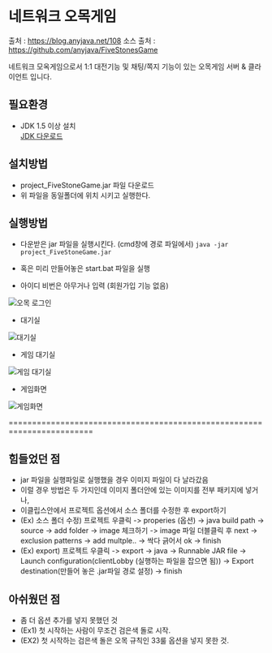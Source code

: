 # 네트워크 오목게임
출처 : https://blog.anyjava.net/108
소스 출처 : https://github.com/anyjava/FiveStonesGame

네트워크 모옥게임으로서 1:1 대전기능 및 채팅/쪽지 기능이 있는 오목게임 서버 &amp; 클라이언트 입니다.

## 필요환경
- JDK 1.5 이상 설치    
   [JDK 다운로드](http://www.oracle.com/technetwork/java/javase/downloads/index.html)

## 설치방법
- project_FiveStoneGame.jar 파일 다운로드
- 위 파일을 동일폴더에 위치 시키고 실행한다.

## 실행방법
- 다운받은 jar 파일을 실행시킨다. (cmd창에 경로 파일에서)
  `java -jar project_FiveStoneGame.jar`
- 혹은 미리 만들어놓은 start.bat 파일을 실행

- 아이디 비번은 아무거나 입력 (회원가입 기능 없음)

![오목 로그인](http://img.anyjava.net/upload/omock/0004.jpg)

- 대기실

![대기실](http://img.anyjava.net/upload/omock/0001.jpg)

- 게임 대기실

![게임 대기실](http://img.anyjava.net/upload/omock/0002.jpg)

- 게임화면

![게임화면](http://img.anyjava.net/upload/omock/0003.jpg)


========================================================================

## 힘들었던 점
- jar 파일을 실행파일로 실행했을 경우 이미지 파일이 다 날라갔음
- 이럴 경우 방법은 두 가지인데 이미지 폴더안에 있는 이미지를 전부 패키지에 넣거나,
- 이클립스안에서 프로젝트 옵션에서 소스 폴더를 수정한 후 export하기
- (Ex) 소스 폴더 수정) 프로젝트 우클릭 -> properies (옵션) -> java build path -> source -> add folder
   -> image 체크하기 -> image 파일 더블클릭 후 next -> exclusion patterns ->
   add multple.. -> 싹다 긁어서 ok -> finish
- (Ex) export) 프로젝트 우클릭 -> export -> java -> Runnable JAR file
 -> Launch configuration(clientLobby (실행하는 파일을 잡으면 됨))
 -> Export destination(만들어 놓은 .jar파일 경로 설정)
 -> finish

## 아쉬웠던 점
- 좀 더 옵션 추가를 넣지 못했던 것
- (Ex1) 첫 시작하는 사람이 무조건 검은색 돌로 시작.
- (EX2) 첫 시작하는 검은색 돌은 오목 규칙인 33룰 옵션을 넣지 못한 것.
